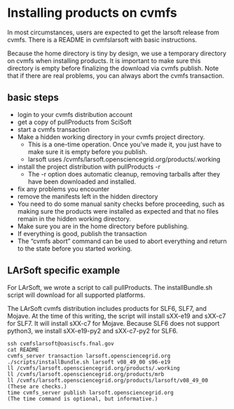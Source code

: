 # Installing products on cvmfs

In most circumstances, users are expected to get the larsoft release from cvmfs. There is a README in cvmfslarsoft with basic instructions.

Because the home directory is tiny by design, we use a temporary directory on cvmfs when installing products. It is important to make sure this directory is empty before finalizing the download via cvmfs publish. Note that if there are real problems, you can always abort the cvmfs transaction.

## basic steps

-   login to your cvmfs distribution account
-   get a copy of pullProducts from SciSoft
-   start a cvmfs transaction
-   Make a hidden working directory in your cvmfs project directory.
    -   This is a one-time operation. Once you've made it, you just have to make sure it is empty before you publish.
    -   larsoft uses /cvmfs/larsoft.opensciencegrid.org/products/.working
-   install the project distribution with pullProducts -r
    -   The -r option does automatic cleanup, removing tarballs after they have been downloaded and installed.
-   fix any problems you encounter
-   remove the manifests left in the hidden directory
-   You need to do some manual sanity checks before proceeding, such as making sure the products were installed as expected and that no files remain in the hidden working directory.
-   Make sure you are in the home directory before publishing.
-   If everything is good, publish the transaction
-   The “cvmfs abort” command can be used to abort everything and return to the state before you started working.

## LArSoft specific example

For LArSoft, we wrote a script to call pullProducts. The installBundle.sh script will download for all supported platforms.

The LArSoft cvmfs distribution includes products for SLF6, SLF7, and Mojave. At the time of this writing, the script will install sXX-e19 and sXX-c7 for SLF7. It will install sXX-c7 for Mojave. Because SLF6 does not support python3, we install sXX-e19-py2 and sXX-c7-py2 for SLF6.

    ssh cvmfslarsoft@oasiscfs.fnal.gov
    cat README
    cvmfs_server transaction larsoft.opensciencegrid.org
    ./scripts/installBundle.sh larsoft v08_49_00 s96-e19
    ll /cvmfs/larsoft.opensciencegrid.org/products/.working
    ll /cvmfs/larsoft.opensciencegrid.org/products/mrb
    ll /cvmfs/larsoft.opensciencegrid.org/products/larsoft/v08_49_00
    (These are checks.)
    time cvmfs_server publish larsoft.opensciencegrid.org
    (The time command is optional, but informative.)

